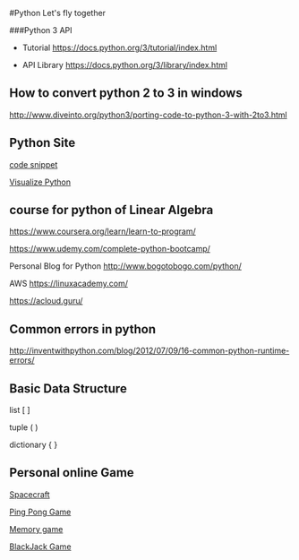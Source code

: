 #Python
Let's fly together

###Python 3 API

* Tutorial
https://docs.python.org/3/tutorial/index.html

* API Library
https://docs.python.org/3/library/index.html


## How to convert python 2 to 3 in windows
http://www.diveinto.org/python3/porting-code-to-python-3-with-2to3.html



## Python Site 

[code snippet](http://www.codeskulptor.org/)

[Visualize Python](http://pythontutor.com/visualize.html)



## course for python of Linear Algebra
https://www.coursera.org/learn/learn-to-program/

https://www.udemy.com/complete-python-bootcamp/

Personal Blog for Python
http://www.bogotobogo.com/python/

AWS
https://linuxacademy.com/

https://acloud.guru/


## Common errors in python
http://inventwithpython.com/blog/2012/07/09/16-common-python-runtime-errors/



## Basic Data Structure
list     [  ]

tuple  ( )

dictionary { } 


## Personal online Game
[Spacecraft](http://www.codeskulptor.org/#user27_psQA3GeOOR_44.py)

[Ping Pong Game](http://www.codeskulptor.org/#user23_BLljr3PIQN_26.py)

[Memory game](http://www.codeskulptor.org/#user24_91VPQcGrjW_0.py)

[BlackJack Game](http://www.codeskulptor.org/#user25_fYXGjqJV0U_42.py)


